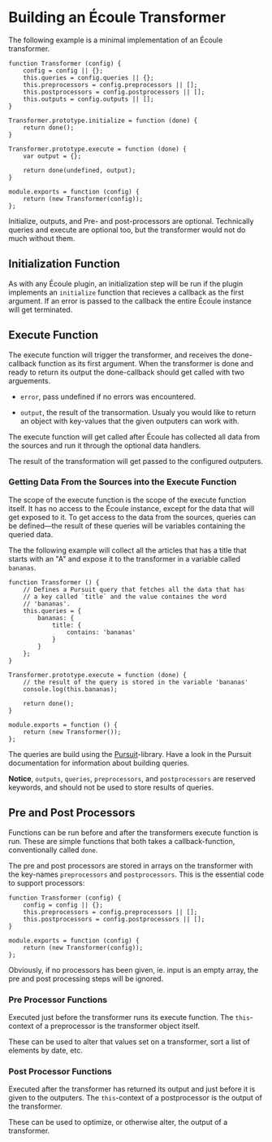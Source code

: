 Building an Écoule Transformer
==============================
The following example is a minimal implementation of an Écoule transformer.

    function Transformer (config) {
        config = config || {};
        this.queries = config.queries || {};
        this.preprocessors = config.preprocessors || [];
        this.postprocessors = config.postprocessors || [];
        this.outputs = config.outputs || [];
    }

    Transformer.prototype.initialize = function (done) {
        return done();
    }

    Transformer.prototype.execute = function (done) {
        var output = {};

        return done(undefined, output);
    }

    module.exports = function (config) {
        return (new Transformer(config));
    };

Initialize, outputs, and Pre- and post-processors are optional. Technically queries and execute are optional too, but the transformer would not do much without them.


## Initialization Function
As with any Écoule plugin, an initialization step will be run if the plugin implements an `initialize` function that recieves a callback as the first argument. If an error is passed to the callback the entire Écoule instance will get terminated.


## Execute Function
The execute function will trigger the transformer, and receives the done-callback function as its first argument. When the transformer is done and ready to return its output the done-callback should get called with two arguements.

  * `error`, pass undefined if no errors was encountered.

  * `output`, the result of the transormation. Usualy you would like to return an object with key-values that the given outputers can work with.

The execute function will get called after Écoule has collected all data from the sources and run it through the optional data handlers.

The result of the transformation will get passed to the configured outputers.


### Getting Data From the Sources into the Execute Function
The scope of the execute function is the scope of the execute function itself. It has no access to the Écoule instance, except for the data that will get exposed to it. To get access to the data from the sources, queries can be defined—the result of these queries will be variables containing the queried data.

The the following example will collect all the articles that has a title that starts with an "A" and expose it to the transformer in a variable called `bananas`.

    function Transformer () {
        // Defines a Pursuit query that fetches all the data that has
        // a key called `title` and the value containes the word
        // 'bananas'.
        this.queries = {
            bananas: {
                title: {
                    contains: 'bananas'
                }
            }
        };
    }

    Transformer.prototype.execute = function (done) {
        // the result of the query is stored in the variable 'bananas'
        console.log(this.bananas);

        return done();
    }

    module.exports = function () {
        return (new Transformer());
    };

The queries are build using the [Pursuit][pursuit]-library. Have a look in the Pursuit documentation for information about building queries.

[pursuit]: https://github.com/gausby/pursuit

**Notice**, `outputs`, `queries`, `preprocessors`, and `postprocessors` are reserved keywords, and should not be used to store results of queries.


## Pre and Post Processors
Functions can be run before and after the transformers execute function is run. These are simple functions that both takes a callback-function, conventionally called `done`.

The pre and post processors are stored in arrays on the transformer with the key-names `preprocessors` and `postprocessors`. This is the essential code to support processors:

    function Transformer (config) {
        config = config || {};
        this.preprocessors = config.preprocessors || [];
        this.postprocessors = config.postprocessors || [];
    }

    module.exports = function (config) {
        return (new Transformer(config));
    };

Obviously, if no processors has been given, ie. input is an empty array, the pre and post processing steps will be ignored.


### Pre Processor Functions
Executed just before the transformer runs its execute function. The `this`-context of a preprocessor is the transformer object itself.

These can be used to alter that values set on a transformer, sort a list of elements by date, etc.


### Post Processor Functions
Executed after the transformer has returned its output and just before it is given to the outputers. The `this`-context of a postprocessor is the output of the transformer.

These can be used to optimize, or otherwise alter, the output of a transformer.
